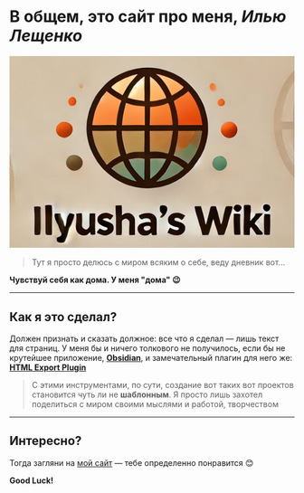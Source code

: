 # В общем, это сайт про меня, *Илью Лещенко*

![logo](data/logo.jpg)

>  Тут я просто делюсь с миром всяким о себе, веду дневник вот...

**Чувствуй себя как дома. У меня "дома" 😉**

---

## Как я это сделал? 
Должен признать и сказать должное: все что я сделал — лишь текст для страниц. У меня бы и ничего толкового не получилось, если бы не крутейшее приложение, **[Obsidian](https://obsidian.md/)**, и замечательный плагин для него же: **[HTML Export Plugin](https://github.com/KosmosisDire/obsidian-webpage-export)**

> С этими инструментами, по сути, создание вот таких вот проектов становится чуть ли не **шаблонным**. Я просто лишь захотел поделиться с миром своими мыслями и работой, творчеством
---

## Интересно?
Тогда загляни на [мой сайт](https://www.ilyushas.online) — тебе определенно понравится 😊

**Good Luck!**
